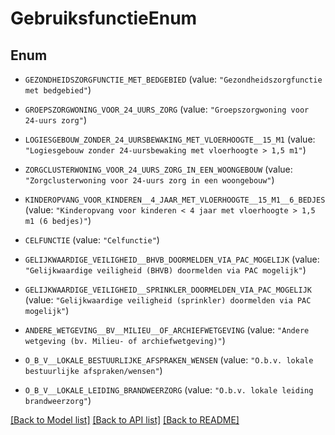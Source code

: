 # GebruiksfunctieEnum

## Enum


* `GEZONDHEIDSZORGFUNCTIE_MET_BEDGEBIED` (value: `"Gezondheidszorgfunctie met bedgebied"`)

* `GROEPSZORGWONING_VOOR_24_UURS_ZORG` (value: `"Groepszorgwoning voor 24-uurs zorg"`)

* `LOGIESGEBOUW_ZONDER_24_UURSBEWAKING_MET_VLOERHOOGTE__15_M1` (value: `"Logiesgebouw zonder 24-uursbewaking met vloerhoogte > 1,5 m1"`)

* `ZORGCLUSTERWONING_VOOR_24_UURS_ZORG_IN_EEN_WOONGEBOUW` (value: `"Zorgclusterwoning voor 24-uurs zorg in een woongebouw"`)

* `KINDEROPVANG_VOOR_KINDEREN__4_JAAR_MET_VLOERHOOGTE__15_M1__6_BEDJES` (value: `"Kinderopvang voor kinderen < 4 jaar met vloerhoogte > 1,5 m1 (6 bedjes)"`)

* `CELFUNCTIE` (value: `"Celfunctie"`)

* `GELIJKWAARDIGE_VEILIGHEID__BHVB_DOORMELDEN_VIA_PAC_MOGELIJK` (value: `"Gelijkwaardige veiligheid (BHVB) doormelden via PAC mogelijk"`)

* `GELIJKWAARDIGE_VEILIGHEID__SPRINKLER_DOORMELDEN_VIA_PAC_MOGELIJK` (value: `"Gelijkwaardige veiligheid (sprinkler) doormelden via PAC mogelijk"`)

* `ANDERE_WETGEVING__BV__MILIEU__OF_ARCHIEFWETGEVING` (value: `"Andere wetgeving (bv. Milieu- of archiefwetgeving)"`)

* `O_B_V__LOKALE_BESTUURLIJKE_AFSPRAKEN_WENSEN` (value: `"O.b.v. lokale bestuurlijke afspraken/wensen"`)

* `O_B_V__LOKALE_LEIDING_BRANDWEERZORG` (value: `"O.b.v. lokale leiding brandweerzorg"`)


[[Back to Model list]](../README.md#documentation-for-models) [[Back to API list]](../README.md#documentation-for-api-endpoints) [[Back to README]](../README.md)


